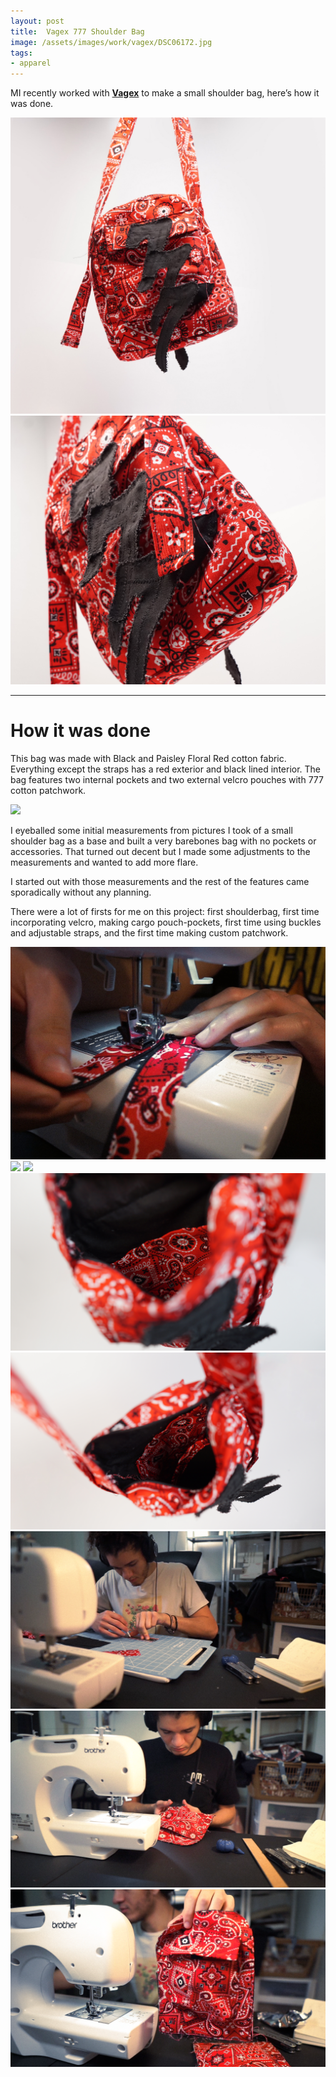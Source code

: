 ```yaml
---
layout: post
title:  Vagex 777 Shoulder Bag
image: /assets/images/work/vagex/DSC06172.jpg
tags: 
- apparel
---
```

MI recently worked with [**Vagex**](https://linktr.ee/vagex) to make a small shoulder bag, here’s how it was done.

<div class="gallery-box">
  <div class="gallery">
    <img src="/assets/images/work/vagex/DSC06164.jpg">
	<img src="/assets/images/work/vagex/DSC06172.jpg">
  </div>
</div>

---

# How it was done

This bag was made with Black and Paisley Floral Red cotton fabric. Everything except the straps has a red exterior and black lined interior. The bag features two internal pockets and two external velcro pouches with 777 cotton patchwork.

<div class="gallery-box">
  <div class="gallery">
    <img src="/assets/images/work/vagex/PXL_20220306_14785044.gif">
  </div>
</div>

I eyeballed some initial measurements from pictures I took of a small shoulder bag as a base and built a very barebones bag with no pockets or accessories. That turned out decent but I made some adjustments to the measurements and wanted to add more flare. 

I started out with those measurements and the rest of the features came sporadically without any planning. 

There were a lot of firsts for me on this project: first shoulderbag, first time incorporating velcro, making cargo pouch-pockets, first time using buckles and adjustable straps, and the first time making custom patchwork.

<div class="gallery-box">
  <div class="gallery">
    <img src="/assets/images/work/vagex/zipper.jpg">
  </div>
</div>

<div class="gallery-box">
  <div class="gallery">
    <img src="/assets/images/work/vagex/1.jpg">
    <img src="/assets/images/work/vagex/2.jpg">
    <img src="/assets/images/work/vagex/3.jpg">
    <img src="/assets/images/work/vagex/4.jpg">
  </div>
</div>

<div class="gallery-box">
  <div class="gallery">
    <img src="/assets/images/work/vagex/sew1.png">
  </div>
</div>

<div class="gallery-box">
  <div class="gallery">
    <img src="/assets/images/work/vagex/sew2.png">
  </div>
</div>

<div class="gallery-box">
  <div class="gallery">
    <img src="/assets/images/work/vagex/sew3.png">
  </div>
</div>